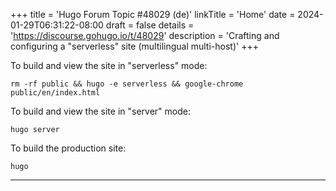 +++
title = 'Hugo Forum Topic #48029 (de)'
linkTitle = 'Home'
date = 2024-01-29T06:31:22-08:00
draft = false
details = 'https://discourse.gohugo.io/t/48029'
description = 'Crafting and configuring a "serverless" site (multilingual multi-host)'
+++

To build and view the site in "serverless" mode:

```text
rm -rf public && hugo -e serverless && google-chrome public/en/index.html 
```

To build and view the site in "server" mode:

```text
hugo server
```

To build the production site:

```text
hugo
```

---
